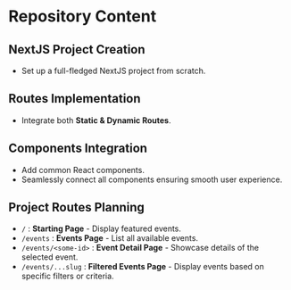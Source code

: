 # Repository Content

## NextJS Project Creation
- Set up a full-fledged NextJS project from scratch.

## Routes Implementation
- Integrate both **Static & Dynamic Routes**.

## Components Integration
- Add common React components.
- Seamlessly connect all components ensuring smooth user experience.

## Project Routes Planning

- `/` : **Starting Page** - Display featured events.
- `/events` : **Events Page** - List all available events.
- `/events/<some-id>` : **Event Detail Page** - Showcase details of the selected event.
- `/events/...slug` : **Filtered Events Page** - Display events based on specific filters or criteria.
